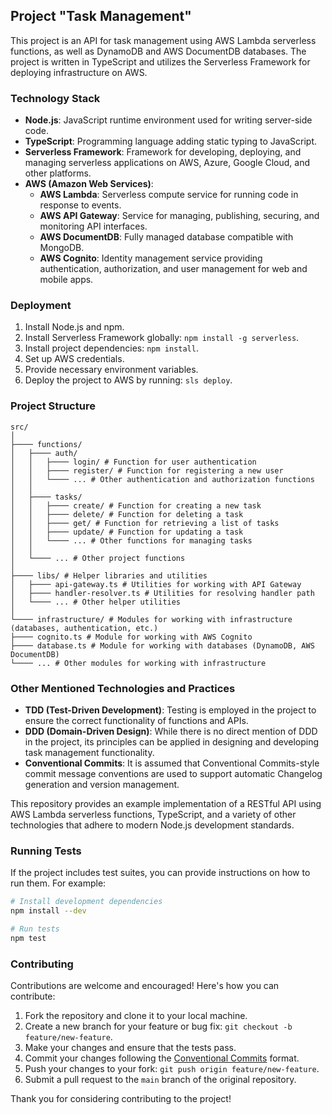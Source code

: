 ## Project "Task Management"

This project is an API for task management using AWS Lambda serverless functions, as well as DynamoDB and AWS DocumentDB databases. The project is written in TypeScript and utilizes the Serverless Framework for deploying infrastructure on AWS.

### Technology Stack

- **Node.js**: JavaScript runtime environment used for writing server-side code.
- **TypeScript**: Programming language adding static typing to JavaScript.
- **Serverless Framework**: Framework for developing, deploying, and managing serverless applications on AWS, Azure, Google Cloud, and other platforms.
- **AWS (Amazon Web Services)**:
    - **AWS Lambda**: Serverless compute service for running code in response to events.
    - **AWS API Gateway**: Service for managing, publishing, securing, and monitoring API interfaces.
    - **AWS DocumentDB**: Fully managed database compatible with MongoDB.
    - **AWS Cognito**: Identity management service providing authentication, authorization, and user management for web and mobile apps.

### Deployment

1. Install Node.js and npm.
2. Install Serverless Framework globally: `npm install -g serverless`.
3. Install project dependencies: `npm install`.
4. Set up AWS credentials.
5. Provide necessary environment variables.
6. Deploy the project to AWS by running: `sls deploy`.

### Project Structure


```
src/
│
├──── functions/
│   ├──── auth/
│   │   ├──── login/ # Function for user authentication
│   │   ├──── register/ # Function for registering a new user
│   │   └──── ... # Other authentication and authorization functions
│   │
│   ├──── tasks/
│   │   ├──── create/ # Function for creating a new task
│   │   ├──── delete/ # Function for deleting a task
│   │   ├──── get/ # Function for retrieving a list of tasks
│   │   ├──── update/ # Function for updating a task
│   │   └──── ... # Other functions for managing tasks
│   │
│   └──── ... # Other project functions
│
├──── libs/ # Helper libraries and utilities
│   ├──── api-gateway.ts # Utilities for working with API Gateway
│   ├──── handler-resolver.ts # Utilities for resolving handler path
│   └──── ... # Other helper utilities
│
└──── infrastructure/ # Modules for working with infrastructure (databases, authentication, etc.)
├──── cognito.ts # Module for working with AWS Cognito
├──── database.ts # Module for working with databases (DynamoDB, AWS DocumentDB)
└──── ... # Other modules for working with infrastructure
```


### Other Mentioned Technologies and Practices

- **TDD (Test-Driven Development)**: Testing is employed in the project to ensure the correct functionality of functions and APIs.
- **DDD (Domain-Driven Design)**: While there is no direct mention of DDD in the project, its principles can be applied in designing and developing task management functionality.
- **Conventional Commits**: It is assumed that Conventional Commits-style commit message conventions are used to support automatic Changelog generation and version management.

This repository provides an example implementation of a RESTful API using AWS Lambda serverless functions, TypeScript, and a variety of other technologies that adhere to modern Node.js development standards.

### Running Tests

If the project includes test suites, you can provide instructions on how to run them. For example:

```bash
# Install development dependencies
npm install --dev

# Run tests
npm test
```

### Contributing

Contributions are welcome and encouraged! Here's how you can contribute:

1. Fork the repository and clone it to your local machine.
2. Create a new branch for your feature or bug fix: `git checkout -b feature/new-feature`.
3. Make your changes and ensure that the tests pass.
4. Commit your changes following the [Conventional Commits](https://www.conventionalcommits.org/) format.
5. Push your changes to your fork: `git push origin feature/new-feature`.
6. Submit a pull request to the `main` branch of the original repository.

Thank you for considering contributing to the project!
